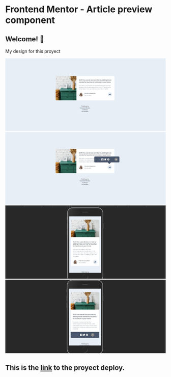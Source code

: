 # Frontend Mentor - Article preview component
## Welcome! 👋

  My design for this proyect

![Design preview for the Article preview component coding challenge](./design/my-design-1.jpeg)
![Design preview for the Article preview component coding challenge](./design/my-design-2.jpeg)
![Design preview for the Article preview component coding challenge](./design/my-design-3.jpeg)
![Design preview for the Article preview component coding challenge](./design/my-design-4.jpeg)

## This is the [link](https://my-article-preview-component-master.netlify.app/) to the proyect deploy.